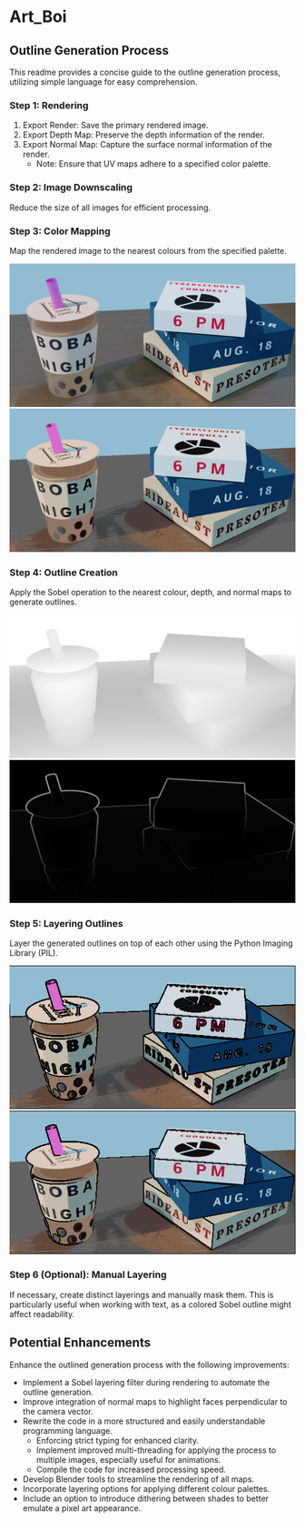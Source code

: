 # Art_Boi

## Outline Generation Process

This readme provides a concise guide to the outline generation process, utilizing simple language for easy comprehension.

### Step 1: Rendering

1. Export Render: Save the primary rendered image.
2. Export Depth Map: Preserve the depth information of the render.
3. Export Normal Map: Capture the surface normal information of the render.
   - Note: Ensure that UV maps adhere to a specified color palette.

### Step 2: Image Downscaling

Reduce the size of all images for efficient processing.

### Step 3: Color Mapping

Map the rendered image to the nearest colours from the specified palette.

![Render image](res/test_render.png)
![Colour mapped render](res/output_colour_mapped.png)

### Step 4: Outline Creation

Apply the Sobel operation to the nearest colour, depth, and normal maps to generate outlines.

![Depth map](res/depth.png)
![Sobel effect](res/output_depth_sobel.png)

### Step 5: Layering Outlines

Layer the generated outlines on top of each other using the Python Imaging Library (PIL).

![Example_1](res/output_1.png)
![Example_2](res/output_2.png)

### Step 6 (Optional): Manual Layering

If necessary, create distinct layerings and manually mask them. This is particularly useful when working with text, as a colored Sobel outline might affect readability.

## Potential Enhancements

Enhance the outlined generation process with the following improvements:

- Implement a Sobel layering filter during rendering to automate the outline generation.
- Improve integration of normal maps to highlight faces perpendicular to the camera vector.
- Rewrite the code in a more structured and easily understandable programming language.
   - Enforcing strict typing for enhanced clarity.
   - Implement improved multi-threading for applying the process to multiple images, especially useful for animations.
   - Compile the code for increased processing speed.
- Develop Blender tools to streamline the rendering of all maps.
- Incorporate layering options for applying different colour palettes.
- Include an option to introduce dithering between shades to better emulate a pixel art appearance.
